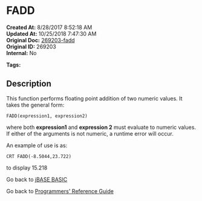 # FADD

**Created At:** 8/28/2017 8:52:18 AM  
**Updated At:** 10/25/2018 7:47:30 AM  
**Original Doc:** [269203-fadd](https://docs.jbase.com/36868-jbase-basic/269203-fadd)  
**Original ID:** 269203  
**Internal:** No  

**Tags:**
<badge text='floating point operations' vertical='middle' />
<badge text='mathematical operations' vertical='middle' />

## Description

This function performs floating point addition of two numeric values. It takes the general form:

``` MVBasic
FADD(expression1, expression2)
```

where both **expression1** and **expression 2** must evaluate to numeric values. If either of the arguments is not numeric, a runtime error will occur.

An example of use is as:

``` MVBasic
CRT FADD(-8.5044,23.722)
```

to display 15.218

Go back to [jBASE BASIC](./../README.md)

Go back to [Programmers' Reference Guide](./../../reference-guides/jbc/README.md)

  
<PageFooter />
